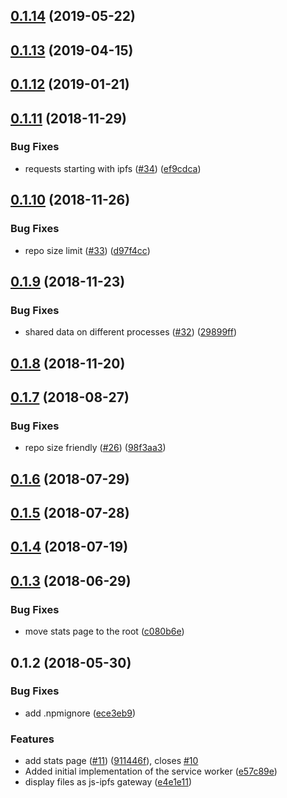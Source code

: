 <a name="0.1.14"></a>
## [0.1.14](https://github.com/ipfs-shipyard/service-worker-gateway/compare/v0.1.13...v0.1.14) (2019-05-22)



<a name="0.1.13"></a>
## [0.1.13](https://github.com/ipfs-shipyard/service-worker-gateway/compare/v0.1.12...v0.1.13) (2019-04-15)



<a name="0.1.12"></a>
## [0.1.12](https://github.com/ipfs-shipyard/service-worker-gateway/compare/v0.1.11...v0.1.12) (2019-01-21)



<a name="0.1.11"></a>
## [0.1.11](https://github.com/ipfs-shipyard/service-worker-gateway/compare/v0.1.10...v0.1.11) (2018-11-29)


### Bug Fixes

* requests starting with ipfs ([#34](https://github.com/ipfs-shipyard/service-worker-gateway/issues/34)) ([ef9cdca](https://github.com/ipfs-shipyard/service-worker-gateway/commit/ef9cdca))



<a name="0.1.10"></a>
## [0.1.10](https://github.com/ipfs-shipyard/service-worker-gateway/compare/v0.1.9...v0.1.10) (2018-11-26)


### Bug Fixes

* repo size limit ([#33](https://github.com/ipfs-shipyard/service-worker-gateway/issues/33)) ([d97f4cc](https://github.com/ipfs-shipyard/service-worker-gateway/commit/d97f4cc))



<a name="0.1.9"></a>
## [0.1.9](https://github.com/ipfs-shipyard/service-worker-gateway/compare/v0.1.8...v0.1.9) (2018-11-23)


### Bug Fixes

* shared data on different processes ([#32](https://github.com/ipfs-shipyard/service-worker-gateway/issues/32)) ([29899ff](https://github.com/ipfs-shipyard/service-worker-gateway/commit/29899ff))



<a name="0.1.8"></a>
## [0.1.8](https://github.com/ipfs-shipyard/service-worker-gateway/compare/v0.1.7...v0.1.8) (2018-11-20)



<a name="0.1.7"></a>
## [0.1.7](https://github.com/ipfs-shipyard/service-worker-gateway/compare/v0.1.6...v0.1.7) (2018-08-27)


### Bug Fixes

* repo size friendly ([#26](https://github.com/ipfs-shipyard/service-worker-gateway/issues/26)) ([98f3aa3](https://github.com/ipfs-shipyard/service-worker-gateway/commit/98f3aa3))



<a name="0.1.6"></a>
## [0.1.6](https://github.com/ipfs-shipyard/service-worker-gateway/compare/v0.1.5...v0.1.6) (2018-07-29)



<a name="0.1.5"></a>
## [0.1.5](https://github.com/ipfs-shipyard/service-worker-gateway/compare/v0.1.4...v0.1.5) (2018-07-28)



<a name="0.1.4"></a>
## [0.1.4](https://github.com/ipfs-shipyard/service-worker-gateway/compare/v0.1.3...v0.1.4) (2018-07-19)



<a name="0.1.3"></a>
## [0.1.3](https://github.com/ipfs-shipyard/service-worker-gateway/compare/v0.1.2...v0.1.3) (2018-06-29)


### Bug Fixes

* move stats page to the root ([c080b6e](https://github.com/ipfs-shipyard/service-worker-gateway/commit/c080b6e))



<a name="0.1.2"></a>
## 0.1.2 (2018-05-30)


### Bug Fixes

* add .npmignore ([ece3eb9](https://github.com/ipfs-shipyard/service-worker-gateway/commit/ece3eb9))


### Features

* add stats page ([#11](https://github.com/ipfs-shipyard/service-worker-gateway/issues/11)) ([911446f](https://github.com/ipfs-shipyard/service-worker-gateway/commit/911446f)), closes [#10](https://github.com/ipfs-shipyard/service-worker-gateway/issues/10)
* Added initial implementation of the service worker ([e57c89e](https://github.com/ipfs-shipyard/service-worker-gateway/commit/e57c89e))
* display files as js-ipfs gateway ([e4e1e11](https://github.com/ipfs-shipyard/service-worker-gateway/commit/e4e1e11))



